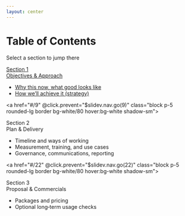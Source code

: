```yaml
---
layout: center
---
```


# Table of Contents

Select a section to jump there

<div class="grid grid-cols-3 gap-6 mt-8 text-left max-w-140 mx-auto">
  <a href="#/3" @click.prevent="$slidev.nav.go(3)" class="block p-5 rounded-lg border bg-white/80 hover:bg-white shadow-sm">
    <div class="text-sm uppercase tracking-wide opacity-70">Section 1</div>
    <div class="text-xl font-semibold mt-1">Objectives & Approach</div>
    <ul class="list-disc list-inside text-sm mt-3 opacity-85">
      <li>Why this now, what good looks like</li>
      <li>How we’ll achieve it (strategy)</li>
    </ul>
  </a>

  <a href="#/9" @click.prevent="$slidev.nav.go(9)" class="block p-5 rounded-lg border bg-white/80 hover:bg-white shadow-sm">
    <div class="text-sm uppercase tracking-wide opacity-70">Section 2</div>
    <div class="text-xl font-semibold mt-1">Plan & Delivery</div>
    <ul class="list-disc list-inside text-sm mt-3 opacity-85">
      <li>Timeline and ways of working</li>
      <li>Measurement, training, and use cases</li>
      <li>Governance, communications, reporting</li>
    </ul>
  </a>

  <a href="#/22" @click.prevent="$slidev.nav.go(22)" class="block p-5 rounded-lg border bg-white/80 hover:bg-white shadow-sm">
    <div class="text-sm uppercase tracking-wide opacity-70">Section 3</div>
    <div class="text-xl font-semibold mt-1">Proposal & Commercials</div>
    <ul class="list-disc list-inside text-sm mt-3 opacity-85">
      <li>Packages and pricing</li>
      <li>Optional long‑term usage checks</li>
    </ul>
  </a>
</div>

